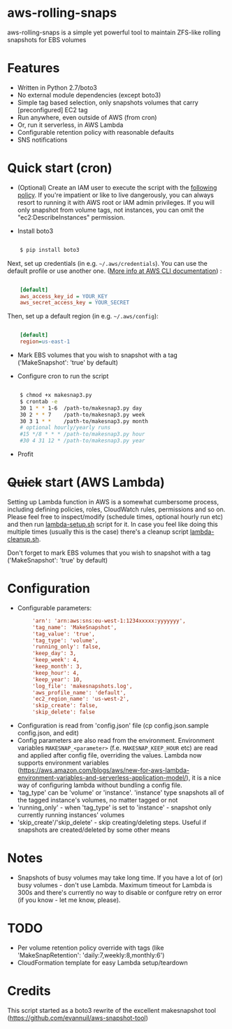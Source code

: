 # aws-rolling-snaps
aws-rolling-snaps is a simple yet powerful tool to maintain ZFS-like rolling snapshots for EBS volumes

Features
========
- Written in Python 2.7/boto3
- No external module dependencies (except boto3)
- Simple tag based selection, only snapshots volumes that carry [preconfigured] EC2 tag
- Run anywhere, even outside of AWS (from cron)
- Or, run it serverless, in AWS Lambda
- Configurable retention policy with reasonable defaults
- SNS notifications

Quick start (cron)
=========
- (Optional) Create an IAM user to execute the script with the [following policy](makesnapshot-policy.json). If you're impatient or like to live dangerously, you can always resort to running it with AWS root or IAM admin privileges.  If you will only snapshot from volume tags, not instances, you can omit the "ec2:DescribeInstances" permission.

- Install boto3

```sh

    $ pip install boto3
```
Next, set up credentials (in e.g. ``~/.aws/credentials``). You can use the default profile or use another one. ([More info at AWS CLI documentation](http://docs.aws.amazon.com/cli/latest/userguide/cli-chap-getting-started.html#cli-multiple-profiles)) :

```ini

    [default]
    aws_access_key_id = YOUR_KEY
    aws_secret_access_key = YOUR_SECRET
```
Then, set up a default region (in e.g. ``~/.aws/config``):

```ini

    [default]
    region=us-east-1
```

- Mark EBS volumes that you wish to snapshot with a tag ('MakeSnapshot': 'true' by default)

- Configure cron to run the script

```sh

    $ chmod +x makesnap3.py
    $ crontab -e
    30 1 * * 1-6  /path-to/makesnap3.py day
    30 2 * * 7    /path-to/makesnap3.py week
    30 3 1 * *    /path-to/makesnap3.py month
    # optional hourly/yearly runs
    #15 */8 * * * /path-to/makesnap3.py hour
    #30 4 31 12 * /path-to/makesnap3.py year
```

- Profit

~~Quick~~ start (AWS Lambda)
=========

Setting up Lambda function in AWS is a somewhat cumbersome process, including defining policies, roles, CloudWatch rules, permissions and so on. Please feel free to inspect/modify (schedule times, optional hourly run etc) and then run [lambda-setup.sh](lambda-setup.sh) script for it. In case you feel like doing this multiple times (usually this is the case) there's a cleanup script [lambda-cleanup.sh](lambda-setup.sh).

Don't forget to mark EBS volumes that you wish to snapshot with a tag ('MakeSnapshot': 'true' by default)

Configuration
=========
- Configurable parameters:
```ini
        'arn': 'arn:aws:sns:eu-west-1:1234xxxxx:yyyyyyy',
        'tag_name': 'MakeSnapshot',
        'tag_value': 'true',
        'tag_type': 'volume',
        'running_only': false,
        'keep_day': 3,
        'keep_week': 4,
        'keep_month': 3,
        'keep_hour': 4,
        'keep_year': 10,
        'log_file': 'makesnapshots.log',
        'aws_profile_name': 'default',
        'ec2_region_name': 'us-west-2',
        'skip_create': false,
        'skip_delete': false
```
- Configuration is read from 'config.json' file (cp config.json.sample config.json, and edit)
- Config parameters are also read from the environment. Environment variables `MAKESNAP_<parameter>` (f.e. `MAKESNAP_KEEP_HOUR` etc) are read and applied after config file, overriding the values. Lambda now supports environment variables (https://aws.amazon.com/blogs/aws/new-for-aws-lambda-environment-variables-and-serverless-application-model/), it is a nice way of configuring lambda without bundling a config file.
- 'tag_type' can be 'volume' or 'instance'. 'instance' type snapshots all of the tagged instance's volumes, no matter tagged or not
- 'running_only' - when 'tag_type' is set to 'instance' - snapshot only currently running instances' volumes
- 'skip_create'/'skip_delete' - skip creating/deleting steps. Useful if snapshots are created/deleted by some other means

Notes
=========
- Snapshots of busy volumes may take long time. If you have a lot of (or) busy volumes - don't use Lambda. Maximum timeout for Lambda is 300s and there's currently no way to disable or confgure retry on error (if you know - let me know, please).

TODO
=========
- Per volume retention policy override with tags (like 'MakeSnapRetention': 'daily:7,weekly:8,monthly:6')
- CloudFormation template for easy Lambda setup/teardown

Credits
=========
This script started as a boto3 rewrite of the excellent makesnapshot tool (https://github.com/evannuil/aws-snapshot-tool)
